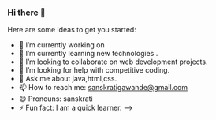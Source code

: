 ### Hi there 👋
Here are some ideas to get you started:

- 🔭 I’m currently working on 
- 🌱 I’m currently learning new technologies .
- 👯 I’m looking to collaborate on web development projects.
- 🤔 I’m looking for help with competitive coding.
- 💬 Ask me about java,html,css.
- 📫 How to reach me: sanskratigawande@gmail.com
- 😄 Pronouns: sanskrati
- ⚡ Fun fact: I am a quick learner.
-->
